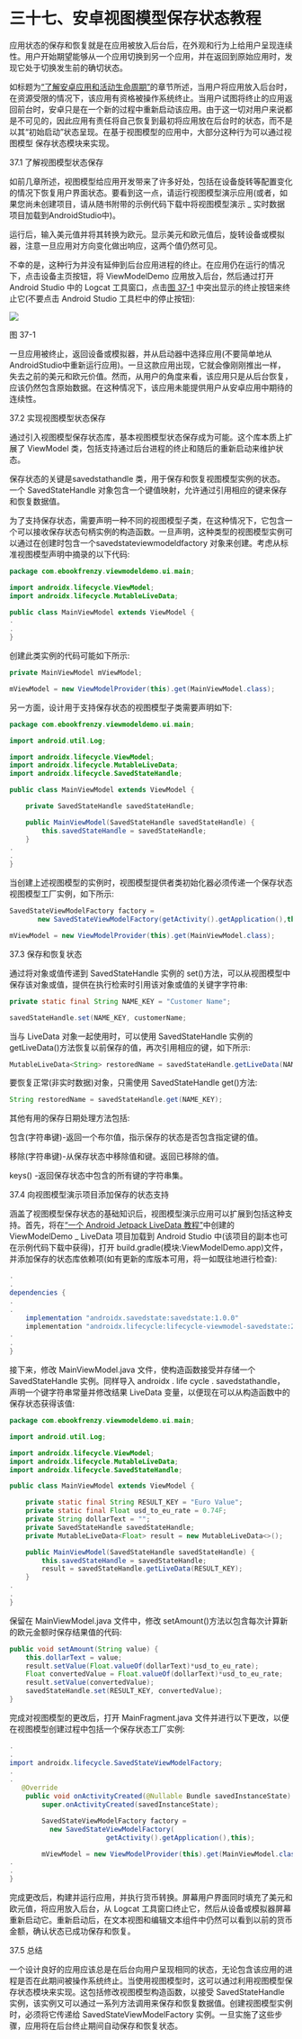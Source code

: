 # 三十七、安卓视图模型保存状态教程

应用状态的保存和恢复就是在应用被放入后台后，在外观和行为上给用户呈现连续性。用户开始期望能够从一个应用切换到另一个应用，并在返回到原始应用时，发现它处于切换发生前的确切状态。

如标题为[“了解安卓应用和活动生命周期”](12.html#_idTextAnchor259)的章节所述，当用户将应用放入后台时，在资源受限的情况下，该应用有资格被操作系统终止。当用户试图将终止的应用返回前台时，安卓只是在一个新的过程中重新启动该应用。由于这一切对用户来说都是不可见的，因此应用有责任将自己恢复到最初将应用放在后台时的状态，而不是以其“初始启动”状态呈现。在基于视图模型的应用中，大部分这种行为可以通过视图模型 保存状态模块来实现。

37.1 了解视图模型状态保存

如前几章所述，视图模型给应用开发带来了许多好处，包括在设备旋转等配置变化的情况下恢复用户界面状态。要看到这一点，请运行视图模型演示应用(或者，如果您尚未创建项目，请从随书附带的示例代码下载中将视图模型演示 _ 实时数据项目加载到AndroidStudio中)。

运行后，输入美元值并将其转换为欧元。显示美元和欧元值后，旋转设备或模拟器，注意一旦应用对方向变化做出响应，这两个值仍然可见。

不幸的是，这种行为并没有延伸到后台应用进程的终止。在应用仍在运行的情况下，点击设备主页按钮，将 ViewModelDemo 应用放入后台，然后通过打开 Android Studio 中的 Logcat 工具窗口，点击[图 37-1](#_idTextAnchor768) 中突出显示的终止按钮来终止它(不要点击 Android Studio 工具栏中的停止按钮):

![](img/as_3.5_logcat_terminate.jpg)

图 37-1

一旦应用被终止，返回设备或模拟器，并从启动器中选择应用(不要简单地从AndroidStudio中重新运行应用)。一旦这款应用出现，它就会像刚刚推出一样，失去之前的美元和欧元价值。然而，从用户的角度来看，该应用只是从后台恢复，应该仍然包含原始数据。在这种情况下，该应用未能提供用户从安卓应用中期待的连续性。

37.2 实现视图模型状态保存

通过引入视图模型保存状态库，基本视图模型状态保存成为可能。这个库本质上扩展了 ViewModel 类，包括支持通过后台进程的终止和随后的重新启动来维护状态。

保存状态的关键是savedstathandle 类，用于保存和恢复视图模型实例的状态。一个 SavedStateHandle 对象包含一个键值映射，允许通过引用相应的键来保存和恢复数据值。

为了支持保存状态，需要声明一种不同的视图模型子类，在这种情况下，它包含一个可以接收保存状态句柄实例的构造函数。一旦声明，这种类型的视图模型实例可以通过在创建时包含一个savedstateviewmodeldfactory 对象来创建。考虑从标准视图模型声明中摘录的以下代码:

```java
package com.ebookfrenzy.viewmodeldemo.ui.main;

import androidx.lifecycle.ViewModel;
import androidx.lifecycle.MutableLiveData;

public class MainViewModel extends ViewModel {
.
.
}
```

创建此类实例的代码可能如下所示:

```java
private MainViewModel mViewModel;

mViewModel = new ViewModelProvider(this).get(MainViewModel.class);
```

另一方面，设计用于支持保存状态的视图模型子类需要声明如下:

```java
package com.ebookfrenzy.viewmodeldemo.ui.main;

import android.util.Log;

import androidx.lifecycle.ViewModel;
import androidx.lifecycle.MutableLiveData;
import androidx.lifecycle.SavedStateHandle;

public class MainViewModel extends ViewModel {

    private SavedStateHandle savedStateHandle;

    public MainViewModel(SavedStateHandle savedStateHandle) {
        this.savedStateHandle = savedStateHandle;
    }
.
.
}
```

当创建上述视图模型的实例时，视图模型提供者类初始化器必须传递一个保存状态视图模型工厂实例，如下所示:

```java
SavedStateViewModelFactory factory =
       new SavedStateViewModelFactory(getActivity().getApplication(),this);

mViewModel = new ViewModelProvider(this).get(MainViewModel.class);
```

37.3 保存和恢复状态

通过将对象或值传递到 SavedStateHandle 实例的 set()方法，可以从视图模型中保存该对象或值，提供在执行检索时引用该对象或值的关键字字符串:

```java
private static final String NAME_KEY = "Customer Name";

savedStateHandle.set(NAME_KEY, customerName;
```

当与 LiveData 对象一起使用时，可以使用 SavedStateHandle 实例的 getLiveData()方法恢复以前保存的值，再次引用相应的键，如下所示:

```java
MutableLiveData<String> restoredName = savedStateHandle.getLiveData(NAME_KEY);
```

要恢复正常(非实时数据)对象，只需使用 SavedStateHandle get()方法:

```java
String restoredName = savedStateHandle.get(NAME_KEY);
```

其他有用的保存日期处理方法包括:

包含(字符串键)-返回一个布尔值，指示保存的状态是否包含指定键的值。

移除(字符串键)-从保存状态中移除值和键。返回已移除的值。

keys() -返回保存状态中包含的所有键的字符串集。

37.4 向视图模型演示项目添加保存的状态支持

涵盖了视图模型保存状态的基础知识后，视图模型演示应用可以扩展到包括这种支持。首先，将在[“一个 Android Jetpack LiveData 教程”](34.html#_idTextAnchor731)中创建的 ViewModelDemo _ LiveData 项目加载到 Android Studio 中(该项目的副本也可在示例代码下载中获得)，打开 build.gradle(模块:ViewModelDemo.app)文件，并添加保存的状态库依赖项(如有更新的库版本可用，将一如既往地进行检查):

```java
.
.
dependencies {
.
.    
    implementation "androidx.savedstate:savedstate:1.0.0"
    implementation "androidx.lifecycle:lifecycle-viewmodel-savedstate:2.2.0"
.
.
}
```

接下来，修改 MainViewModel.java 文件，使构造函数接受并存储一个 SavedStateHandle 实例。同样导入 androidx . life cycle . savedstathandle，声明一个键字符串常量并修改结果 LiveData 变量，以便现在可以从构造函数中的保存状态获得该值:

```java
package com.ebookfrenzy.viewmodeldemo.ui.main;

import android.util.Log;

import androidx.lifecycle.ViewModel;
import androidx.lifecycle.MutableLiveData;
import androidx.lifecycle.SavedStateHandle;

public class MainViewModel extends ViewModel {

    private static final String RESULT_KEY = "Euro Value";
    private static final Float usd_to_eu_rate = 0.74F;
    private String dollarText = "";
    private SavedStateHandle savedStateHandle;
    private MutableLiveData<Float> result = new MutableLiveData<>();

    public MainViewModel(SavedStateHandle savedStateHandle) {
        this.savedStateHandle = savedStateHandle;
        result = savedStateHandle.getLiveData(RESULT_KEY);
    }
.
.
}
```

保留在 MainViewModel.java 文件中，修改 setAmount()方法以包含每次计算新的欧元金额时保存结果值的代码:

```java
public void setAmount(String value) {
    this.dollarText = value;
    result.setValue(Float.valueOf(dollarText)*usd_to_eu_rate);
    Float convertedValue = Float.valueOf(dollarText)*usd_to_eu_rate;
    result.setValue(convertedValue);
    savedStateHandle.set(RESULT_KEY, convertedValue);
}
```

完成对视图模型的更改后，打开 MainFragment.java 文件并进行以下更改，以便在视图模型创建过程中包括一个保存状态工厂实例:

```java
.
.
import androidx.lifecycle.SavedStateViewModelFactory;
.
.
   @Override
    public void onActivityCreated(@Nullable Bundle savedInstanceState) {
        super.onActivityCreated(savedInstanceState);

        SavedStateViewModelFactory factory = 
          new SavedStateViewModelFactory(
                        getActivity().getApplication(),this);

        mViewModel = new ViewModelProvider(this).get(MainViewModel.class);
.
.
}
```

完成更改后，构建并运行应用，并执行货币转换。屏幕用户界面同时填充了美元和欧元值，将应用放入后台，从 Logcat 工具窗口终止它，然后从设备或模拟器屏幕重新启动它。重新启动后，在文本视图和编辑文本组件中仍然可以看到以前的货币金额，确认状态已成功保存和恢复。

37.5 总结

一个设计良好的应用应该总是在后台向用户呈现相同的状态，无论包含该应用的进程是否在此期间被操作系统终止。当使用视图模型时，这可以通过利用视图模型保存状态模块来实现。这包括修改视图模型构造函数，以接受 SavedStateHandle 实例，该实例又可以通过一系列方法调用来保存和恢复数据值。创建视图模型实例时，必须将它传递给 SavedStateViewModelFactory 实例。一旦实施了这些步骤，应用将在后台终止期间自动保存和恢复状态。